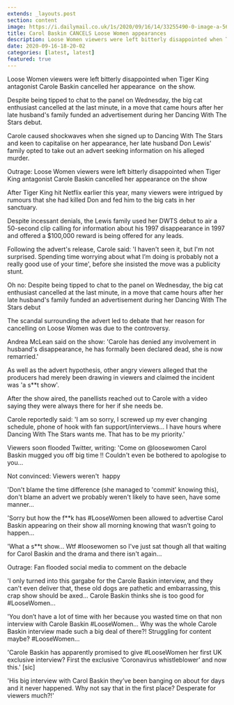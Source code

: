 ```yaml
---
extends: _layouts.post
section: content
image: https://i.dailymail.co.uk/1s/2020/09/16/14/33255490-0-image-a-56_1600261830216.jpg 
title: Carol Baskin CANCELS Loose Women appearances 
description: Loose Women viewers were left bitterly disappointed when Tiger King antagonist Carole Baskin cancelled her appearance  on the show. 
date: 2020-09-16-18-20-02 
categories: [latest, latest] 
featured: true 
--- 
```

Loose Women viewers were left bitterly disappointed when Tiger King antagonist Carole Baskin cancelled her appearance  on the show. 

Despite being tipped to chat to the panel on Wednesday, the big cat enthusiast cancelled at the last minute, in a move that came hours after her late husband's family funded an advertisement during her Dancing With The Stars debut. 

Carole caused shockwaves when she signed up to Dancing With The Stars and keen to capitalise on her appearance, her late husband Don Lewis' family opted to take out an advert seeking information on his alleged murder. 

Outrage: Loose Women viewers were left bitterly disappointed when Tiger King antagonist Carole Baskin cancelled her appearance on the show

After Tiger King hit Netflix earlier this year, many viewers were intrigued by rumours that she had killed Don and fed him to the big cats in her sanctuary.

Despite incessant denials, the Lewis family used her DWTS debut to air a 50-second clip calling for information about his 1997 disappearance in 1997 and offered a $100,000 reward is being offered for any leads.

Following the advert's release, Carole said: 'I haven't seen it, but I'm not surprised. Spending time worrying about what I’m doing is probably not a really good use of your time', before she insisted the move was a publicity stunt. 

Oh no: Despite being tipped to chat to the panel on Wednesday, the big cat enthusiast cancelled at the last minute, in a move that came hours after her late husband's family funded an advertisement during her Dancing With The Stars debut

The scandal surrounding the advert led to debate that her reason for cancelling on Loose Women was due to the controversy. 

Andrea McLean said on the show: 'Carole has denied any involvement in husband's disappearance, he has formally been declared dead, she is now remarried.'

As well as the advert hypothesis, other angry viewers alleged that the producers had merely been drawing in viewers and claimed the incident was 'a s**t show'. 

After the show aired, the panellists reached out to Carole with a video saying they were always there for her if she needs be. 

Carole reportedly said: 'I am so sorry, I screwed up my ever changing schedule, phone of hook with fan support/interviews... I have hours where Dancing With The Stars wants me. That has to be my priority.'

Viewers soon flooded Twitter, writing: 'Come on @loosewomen Carol Baskin mugged you off big time !! Couldn't even be bothered to apologise to you...





Not convinced: Viewers weren't  happy 

'Don't blame the time difference (she managed to 'commit' knowing this), don't blame an advert we probably weren't likely to have seen, have some manner... 

'Sorry but how the f**k has #LooseWomen been allowed to advertise Carol Baskin appearing on their show all morning knowing that wasn’t going to happen... 

'What a s**t show... Wtf #loosewomen so I've just sat though all that waiting for Carol Baskin and the drama and there isn't again... 



Outrage: Fan flooded social media to comment on the debacle 

'I only turned into this gargabe for the Carole Baskin interview, and they can't even deliver that, these old dogs are pathetic and embarrassing, this crap show should be axed... Carole Baskin thinks she is too good for #LooseWomen... 

'You don’t have a lot of time with her because you wasted time on that non interview with Carole Baskin #LooseWomen... Why was the whole Carole Baskin interview made such a big deal of there?! Struggling for content maybe? #LooseWomen... 

'Carole Baskin has apparently promised to give #LooseWomen her first UK exclusive interview? First the exclusive ‘Coronavirus whistleblower’ and now this.' [sic]

'His big interview with Carol Baskin they’ve been banging on about for days and it never happened. Why not say that in the first place? Desperate for viewers much?!'

